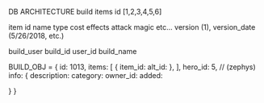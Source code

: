 DB ARCHITECTURE
build items
  id  [1,2,3,4,5,6]

item
  id name type cost effects attack magic etc... version (1), version_date (5/26/2018, etc.)

build_user
  build_id user_id build_name

BUILD_OBJ = {
  id: 1013,
  items: [
    {
      item_id:
      alt_id:
    },
  ],
  hero_id: 5, // (zephys)
  info: {
    description:
    category:
    owner_id:
    added:

  }
}
